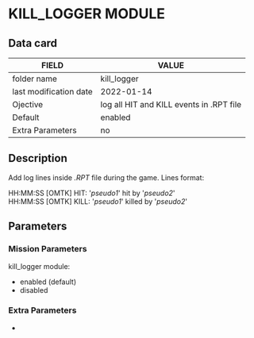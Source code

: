 # KILL_LOGGER MODULE

## Data card

| FIELD                   | VALUE
|-------------------------|-------------
| folder name             | kill_logger
| last modification date  | 2022-01-14
| Ojective                | log all HIT and KILL events in .RPT file
| Default                 | enabled
| Extra Parameters        | no


## Description

Add log lines inside *.RPT* file during the game.
Lines format:

HH:MM:SS [OMTK] HIT: '*pseudo1*' hit by '*pseudo2*'  
HH:MM:SS [OMTK] KILL: '*pseudo1*' killed by '*pseudo2*'  

## Parameters

### Mission Parameters

kill_logger module:
* enabled (default)
* disabled

### Extra Parameters

-
